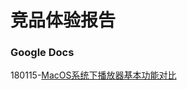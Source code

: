 # 竞品体验报告

###  Google Docs

180115-[MacOS系统下播放器基本功能对比](https://docs.google.com/spreadsheets/d/1s6Xc2MVYiqiUtvMQJRjVW_AeQ_KytlMP5SR4YZAQfEo/edit?usp=sharing)